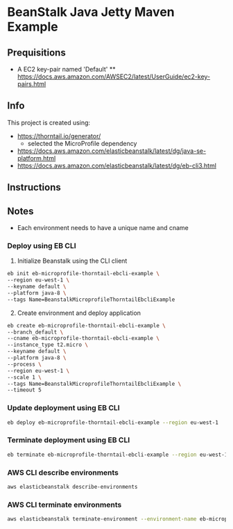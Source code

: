 # BeanStalk Java Jetty Maven Example

## Prequisitions

* A EC2 key-pair named 'Default'
** https://docs.aws.amazon.com/AWSEC2/latest/UserGuide/ec2-key-pairs.html

## Info

This project is created using:
* https://thorntail.io/generator/
    * selected the MicroProfile dependency
* https://docs.aws.amazon.com/elasticbeanstalk/latest/dg/java-se-platform.html
* https://docs.aws.amazon.com/elasticbeanstalk/latest/dg/eb-cli3.html

## Instructions

## Notes

* Each environment needs to have a unique name and cname

### Deploy using EB CLI

1. Initialize Beanstalk using the CLI client
```bash
eb init eb-microprofile-thorntail-ebcli-example \
--region eu-west-1 \
--keyname default \
--platform java-8 \
--tags Name=BeanstalkMicroprofileThorntailEbcliExample
```

2. Create environment and deploy application
```bash
eb create eb-microprofile-thorntail-ebcli-example \
--branch_default \
--cname eb-microprofile-thorntail-ebcli-example \
--instance_type t2.micro \
--keyname default \
--platform java-8 \
--process \
--region eu-west-1 \
--scale 1 \
--tags Name=BeanstalkMicroprofileThorntailEbcliExample \
--timeout 5
```

### Update deployment using EB CLI 
```bash
eb deploy eb-microprofile-thorntail-ebcli-example --region eu-west-1
```

### Terminate deployment using EB CLI
```bash
eb terminate eb-microprofile-thorntail-ebcli-example --region eu-west-1
```

### AWS CLI describe environments
```bash
aws elasticbeanstalk describe-environments
```

### AWS CLI terminate environments
```bash
aws elasticbeanstalk terminate-environment --environment-name eb-microprofile-thorntail-ebcli-example
```
